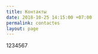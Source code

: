```yaml
---
title: Контакты
date: 2018-10-25 14:15:00 +07:00
permalink: contactes
layout: page
---
```


1234567
